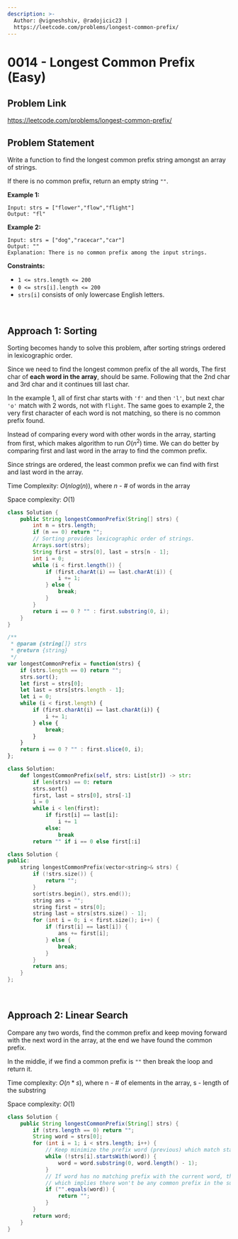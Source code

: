```yaml
---
description: >-
  Author: @vigneshshiv, @radojicic23 |
  https://leetcode.com/problems/longest-common-prefix/
---
```


# 0014 - Longest Common Prefix (Easy)

## Problem Link

https://leetcode.com/problems/longest-common-prefix/

## Problem Statement

Write a function to find the longest common prefix string amongst an array of strings.

If there is no common prefix, return an empty string `""`.

**Example 1:**

```
Input: strs = ["flower","flow","flight"]
Output: "fl"
```

**Example 2:**

```
Input: strs = ["dog","racecar","car"]
Output: ""
Explanation: There is no common prefix among the input strings.
```

**Constraints:**

* `1 <= strs.length <= 200`
* `0 <= strs[i].length <= 200`
* `strs[i]` consists of only lowercase English letters.

<br />

## Approach 1: Sorting

Sorting becomes handy to solve this problem, after sorting strings ordered in lexicographic order. 

Since we need to find the longest common prefix of the all words, The first char of **each word in the array**, should be same. Following that the 2nd char and 3rd char and it continues till last char. 

In the example 1, all of first char starts with `'f'` and then `'l'`, but next char `'o'` match with 2 words, not with `flight`. The same goes to example 2, the very first character of each word is not matching, so there is no common prefix found. 

Instead of comparing every word with other words in the array, starting from first, which makes algorithm to run $O(n^2)$ time. We can do better by comparing first and last word in the array to find the common prefix. 

Since strings are ordered, the least common prefix we can find with first and last word in the array. 

Time Complexity: $O(n log(n))$, where $n$ - # of words in the array

Space complexity: $O(1)$

<Tabs>
<TabItem value="java" label="Java">
<SolutionAuthor name="@vigneshshiv"/>

```java
class Solution {
    public String longestCommonPrefix(String[] strs) {
        int n = strs.length;
        if (n == 0) return "";
        // Sorting provides lexicographic order of strings.
        Arrays.sort(strs);
        String first = strs[0], last = strs[n - 1];
        int i = 0;
        while (i < first.length()) {
            if (first.charAt(i) == last.charAt(i)) {
                i += 1;
            } else {
                break;
            }
        }
        return i == 0 ? "" : first.substring(0, i);
    }
}
```

</TabItem>

<TabItem value="js" label="JavaScript">
<SolutionAuthor name="@radojicic23"/>

```js
/**
 * @param {string[]} strs
 * @return {string}
 */
var longestCommonPrefix = function(strs) {
    if (strs.length == 0) return "";
    strs.sort();
    let first = strs[0];
    let last = strs[strs.length - 1];
    let i = 0;
    while (i < first.length) {
        if (first.charAt(i) == last.charAt(i)) {
            i += 1;
        } else {
            break;
        }
    }
    return i == 0 ? "" : first.slice(0, i);
};
```

</TabItem>

<TabItem value="py" label="Python">
<SolutionAuthor name="@radojicic23"/>

```py
class Solution:
    def longestCommonPrefix(self, strs: List[str]) -> str:
        if len(strs) == 0: return 
        strs.sort()
        first, last = strs[0], strs[-1]
        i = 0
        while i < len(first):
            if first[i] == last[i]:
                i += 1
            else:
                break
        return "" if i == 0 else first[:i]
```

</TabItem>

<TabItem value="cpp" label="C++">
<SolutionAuthor name="@radojicic23"/>

```cpp
class Solution {
public:
    string longestCommonPrefix(vector<string>& strs) {
        if (!strs.size()) {
            return "";
        }
        sort(strs.begin(), strs.end());
        string ans = "";
        string first = strs[0];
        string last = strs[strs.size() - 1];
        for (int i = 0; i < first.size(); i++) {
            if (first[i] == last[i]) {
                ans += first[i];
            } else {
                break;
            }
        }
        return ans;
    }
};
```

</TabItem>
</Tabs>

<br />

## Approach 2: Linear Search

Compare any two words, find the common prefix and keep moving forward with the next word in the array, at the end we have found the common prefix. 

In the middle, if we find a common prefix is `""` then break the loop and return it.  

Time complexity: $O(n * s)$, where n - # of elements in the array, s - length of the substring

Space complexity: $O(1)$

<Tabs>
<TabItem value="java" label="Java">
<SolutionAuthor name="@vigneshshiv"/>

```java
class Solution {
    public String longestCommonPrefix(String[] strs) {
        if (strs.length == 0) return "";
        String word = strs[0];
        for (int i = 1; i < strs.length; i++) {
            // Keep minimize the prefix word (previous) which match starting position with the current word.
            while (!strs[i].startsWith(word)) {
                word = word.substring(0, word.length() - 1);
            }
            // If word has no matching prefix with the current word, then there is no common prefix,
            // which implies there won't be any common prefix in the subsequent non-processed words.
            if ("".equals(word)) {
                return "";
            }
        }
        return word;
    }
}
```

</TabItem>
</Tabs>